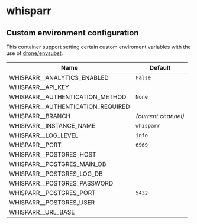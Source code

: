 # whisparr

## Custom environment configuration

This container support setting certain custom enviroment variables with the use of [drone/envsubst](https://github.com/drone/envsubst).

| Name                              | Default             |
|-----------------------------------|---------------------|
| WHISPARR__ANALYTICS_ENABLED       | `False`             |
| WHISPARR__API_KEY                 |                     |
| WHISPARR__AUTHENTICATION_METHOD   | `None`              |
| WHISPARR__AUTHENTICATION_REQUIRED |                     |
| WHISPARR__BRANCH                  | _(current channel)_ |
| WHISPARR__INSTANCE_NAME           | `whisparr`          |
| WHISPARR__LOG_LEVEL               | `info`              |
| WHISPARR__PORT                    | `6969`              |
| WHISPARR__POSTGRES_HOST           |                     |
| WHISPARR__POSTGRES_MAIN_DB        |                     |
| WHISPARR__POSTGRES_LOG_DB         |                     |
| WHISPARR__POSTGRES_PASSWORD       |                     |
| WHISPARR__POSTGRES_PORT           | `5432`              |
| WHISPARR__POSTGRES_USER           |                     |
| WHISPARR__URL_BASE                |                     |
